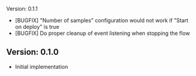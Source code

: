 Version: 0.1.1
- [BUGFIX] "Number of samples" configuration would not work if "Start on deploy" is true
- [BUGFIX] Do proper cleanup of event listening when stopping the flow

Version: 0.1.0
------------
- Initial implementation

